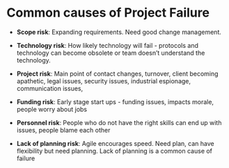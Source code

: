 # Common causes of Project Failure

*   **Scope risk**: Expanding requirements. Need good change management.

*   **Technology risk**: How likely technology will fail - protocols and technology can become obsolete or team doesn’t understand the technology.

*   **Project risk**: Main point of contact changes, turnover, client becoming apathetic, legal issues, security issues, industrial espionage, communication issues,

*   **Funding risk**: Early stage start ups - funding issues, impacts morale, people worry about jobs

*   **Personnel risk**: People who do not have the right skills can end up with issues, people blame each other

*   **Lack of planning risk**: Agile encourages speed. Need plan, can have flexibility but need planning. Lack of planning is a common cause of failure
